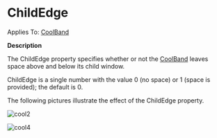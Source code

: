 




<h1 class="heading"><span class="name">ChildEdge</span></h1>

Applies To: [CoolBand](../a-z/coolband.md)


**Description**


The ChildEdge property specifies whether or not the [CoolBand](../a-z/coolband.md) leaves space above and below its child window.


ChildEdge is a single number with the value 0 (no space) or 1 (space is provided); the default is 0.


The following pictures illustrate the effect of the ChildEdge property.


![cool2](../img/cool2.gif)


![cool4](../img/cool4.gif)



